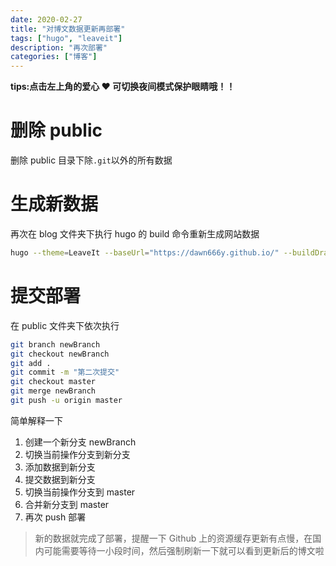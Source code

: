 ```yaml
---
date: 2020-02-27
title: "对博文数据更新再部署"
tags: ["hugo", "leaveit"]
description: "再次部署"
categories: ["博客"]
---
```


**tips:点击左上角的爱心 ❤️ 可切换夜间模式保护眼睛哦！！**

# 删除 public

删除 public 目录下除`.git`以外的所有数据

# 生成新数据

再次在 blog 文件夹下执行 hugo 的 build 命令重新生成网站数据

```bash
hugo --theme=LeaveIt --baseUrl="https://dawn666y.github.io/" --buildDrafts
```

# 提交部署

在 public 文件夹下依次执行

```bash
git branch newBranch
git checkout newBranch
git add .
git commit -m "第二次提交"
git checkout master
git merge newBranch
git push -u origin master
```

简单解释一下

1. 创建一个新分支 newBranch
2. 切换当前操作分支到新分支
3. 添加数据到新分支
4. 提交数据到新分支
5. 切换当前操作分支到 master
6. 合并新分支到 master
7. 再次 push 部署

> 新的数据就完成了部署，提醒一下 Github 上的资源缓存更新有点慢，在国内可能需要等待一小段时间，然后强制刷新一下就可以看到更新后的博文啦
